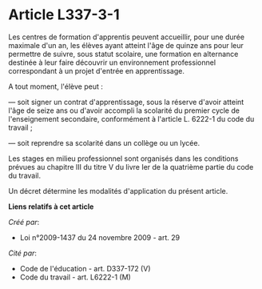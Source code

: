 # Article L337-3-1

Les centres de formation d'apprentis peuvent accueillir, pour une durée maximale d'un an, les élèves ayant atteint l'âge de
quinze ans pour leur permettre de suivre, sous statut scolaire, une formation en alternance destinée à leur faire découvrir
un environnement professionnel correspondant à un projet d'entrée en apprentissage.

A tout moment, l'élève peut :

― soit signer un contrat d'apprentissage, sous la réserve d'avoir atteint l'âge de seize ans ou d'avoir accompli la scolarité
du premier cycle de l'enseignement secondaire, conformément à l'article L. 6222-1 du code du travail ;

― soit reprendre sa scolarité dans un collège ou un lycée.

Les stages en milieu professionnel sont organisés dans les conditions prévues au chapitre III du titre V du livre Ier de la
quatrième partie du code du travail.

Un décret détermine les modalités d'application du présent article.

**Liens relatifs à cet article**

_Créé par_:

  - Loi n°2009-1437 du 24 novembre 2009 - art. 29

_Cité par_:

  - Code de l'éducation - art. D337-172 (V)
  - Code du travail - art. L6222-1 (M)
